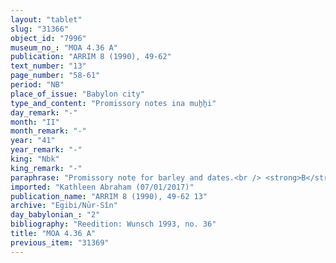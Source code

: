 ```yaml
---
layout: "tablet"
slug: "31366"
object_id: "7996"
museum_no_: "MOA 4.36 A"
publication: "ARRIM 8 (1990), 49-62"
text_number: "13"
page_number: "58-61"
period: "NB"
place_of_issue: "Babylon city"
type_and_content: "Promissory notes ina muẖẖi"
day_remark: "-"
month: "II"
month_remark: "-"
year: "41"
year_remark: "-"
king: "Nbk"
king_remark: "-"
paraphrase: "Promissory note for barley and dates.<br /> <strong>B</strong> owes 22;0.0.0 (kor) of barley and 50;0.0.0 (kor) of dates to <strong>A</strong>. The barley should be delivered in Simān (III) and the dates in Kislīm (IX) at the harbour of Til-Gula.<br /> In addition, there are 11+x;0.3.0 kor of barley ... (broken off). Scribe: Bēl.../Tabnēa/Gahal. There are two witnesses. Names of 2 witnesses and the scribe: Bēl-.../Tabnēa//Gahal.<br /> <br /> <strong>A</strong> = Iddin-Marduk/Iqī&scaron;āya//Nūr-S&icirc;n; <strong>B</strong> = Lī&scaron;ir/Etelpi//Bēl-nap&scaron;āti"
imported: "Kathleen Abraham (07/01/2017)"
publication_name: "ARRIM 8 (1990), 49-62 13"
archive: "Egibi/Nūr-Sîn"
day_babylonian_: "2"
bibliography: "Reedition: Wunsch 1993, no. 36"
title: "MOA 4.36 A"
previous_item: "31369"
---
```

